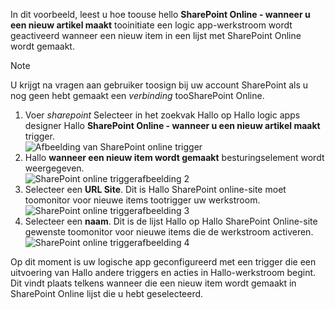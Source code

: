 In dit voorbeeld, leest u hoe toouse hello **SharePoint Online - wanneer u een nieuw artikel maakt** tooinitiate een logic app-werkstroom wordt geactiveerd wanneer een nieuw item in een lijst met SharePoint Online wordt gemaakt.

> [!NOTE]
> U krijgt na vragen aan gebruiker toosign bij uw account SharePoint als u nog geen hebt gemaakt een *verbinding* tooSharePoint Online.  
> 
> 

1. Voer *sharepoint* Selecteer in het zoekvak Hallo op Hallo logic apps designer Hallo **SharePoint Online - wanneer u een nieuw artikel maakt** trigger.  
   ![Afbeelding van SharePoint online trigger](./media/connectors-create-api-sharepointonline/trigger-1.png)  
2. Hallo **wanneer een nieuw item wordt gemaakt** besturingselement wordt weergegeven.  
   ![SharePoint online triggerafbeelding 2](./media/connectors-create-api-sharepointonline/trigger-2.png)   
3. Selecteer een **URL Site**. Dit is Hallo SharePoint online-site moet toomonitor voor nieuwe items tootrigger uw werkstroom.  
   ![SharePoint online triggerafbeelding 3](./media/connectors-create-api-sharepointonline/trigger-3.png)   
4. Selecteer een **naam**. Dit is de lijst Hallo op Hallo SharePoint Online-site gewenste toomonitor voor nieuwe items die de werkstroom activeren.  
   ![SharePoint online triggerafbeelding 4](./media/connectors-create-api-sharepointonline/trigger-4.png)   

Op dit moment is uw logische app geconfigureerd met een trigger die een uitvoering van Hallo andere triggers en acties in Hallo-werkstroom begint. Dit vindt plaats telkens wanneer die een nieuw item wordt gemaakt in SharePoint Online lijst die u hebt geselecteerd.  

